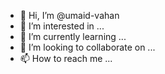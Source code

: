 - 👋 Hi, I’m @umaid-vahan
- 👀 I’m interested in ...
- 🌱 I’m currently learning ...
- 💞️ I’m looking to collaborate on ...
- 📫 How to reach me ...

<!---
umaid-vahan/umaid-vahan is a ✨ special ✨ repository because its `README.md` (this file) appears on your GitHub profile.
You can click the Preview link to take a look at your changes.
--->
